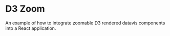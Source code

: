 # D3 Zoom

An example of how to integrate zoomable D3 rendered datavis components into a React application.
